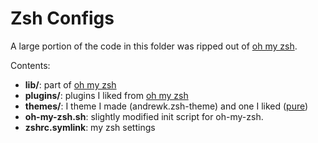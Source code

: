 # Zsh Configs

A large portion of the code in this folder was ripped out of [oh my zsh](https://github.com/robbyrussell/oh-my-zsh).

Contents:

- **lib/**: part of [oh my zsh](https://github.com/robbyrussell/oh-my-zsh)
- **plugins/**: plugins I liked from [oh my zsh](https://github.com/robbyrussell/oh-my-zsh)
- **themes/**: I theme I made (andrewk.zsh-theme) and one I liked ([pure](https://github.com/sindresorhus/pure)) 
- **oh-my-zsh.sh**: slightly modified init script for oh-my-zsh.
- **zshrc.symlink**: my zsh settings
